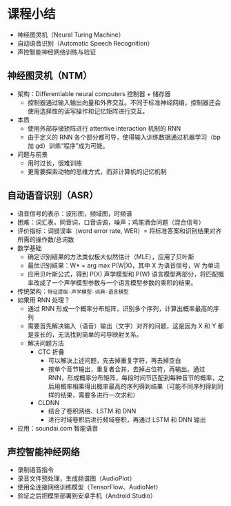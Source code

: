 # 课程小结

- 神经图灵机（Neural Turing Machine）
- 自动语音识别（Automatic Speech Recognition）
- 声控智能神经网络训练与验证

## 神经图灵机（NTM）

- 架构：Differentiable neural computers 控制器 + 储存器
  - 控制器通过输入输出向量和外界交互。不同于标准神经网络，控制器还会使用选择性的读写操作和记忆矩阵进行交互。
- 本质
  - 使用外部存储矩阵进行 attentive interaction 机制的 RNN
  - 由于定义的 RNN 各个部分都可导，使得输入训练数据通过机器学习（bp 加 gd）训练“程序”成为可能。
- 问题与前景
  - 用时过长，很难训练
  - 更需要探索动物的思维方式，而非计算机的记忆机制

## 自动语音识别（ASR）

- 语音信号的表示：波形图，频域图，时频谱
- 困难：词汇表，同音词，口音语调，噪声；鸡尾酒会问题（混合信号）
- 评价指标：词错误率（word error rate, WER）= 将标准答案和识别结果对齐所需的操作数/总词数
- 数学基础
  - 确定识别结果的方法类似极大似然估计（MLE），应用了贝叶斯
  - 最优识别结果：W* = arg max P(W|X)，其中 X 为语音信号，W 为单词
  - 应用贝叶斯公式，得到 P(X) 声学模型和 P(W) 语言模型两部分，将匹配概率改成了一个声学模型参数与一个语言模型参数的乘积的结果。
- 传统架构：`特征提取-声学模型-词典-语言模型`
- 如果用 RNN 处理？
  - 通过 RNN 形成一个概率分布矩阵，识别多个序列，计算出概率最高的序列
  - 需要首先解决输入（语音）输出（文字）对齐的问题，这是因为 X 和 Y 都是变长的，无法找到简单的可导映射关系。
  - 解决问题方法
    - CTC 折叠
      - 可以解决上述问题，先去掉重复字符，再去掉空白
      - 按单个音节输出，重复者合并，去掉占位符，再输出。通过 RNN，形成概率分布矩阵，每段时间节匹配到每种音节的概率，之后用概率相乘得出概率最高的序列得到结果（可能不同序列得到同样的结果，需要多进行一次求和）
    - CLDNN
      - 结合了卷积网络、LSTM 和 DNN
      - 进行时域卷积后进行频域卷积，再通过 LSTM 和 DNN 输出
- 应用：soundai.com 智能语音

## 声控智能神经网络

- 录制语音指令
- 录音文件预处理，生成频谱图（AudioPlot）
- 使用全连接网络训练模型（TensorFlow、AudioNet）
- 验证之后把模型部署到安卓手机（Android Studio）
